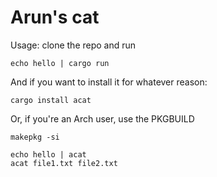 # Arun's cat

Usage: clone the repo and run 
```
echo hello | cargo run
```

And if you want to install it for whatever reason:

```
cargo install acat
```

Or, if you're an Arch user, use the PKGBUILD

```
makepkg -si
```

```
echo hello | acat
acat file1.txt file2.txt
```
